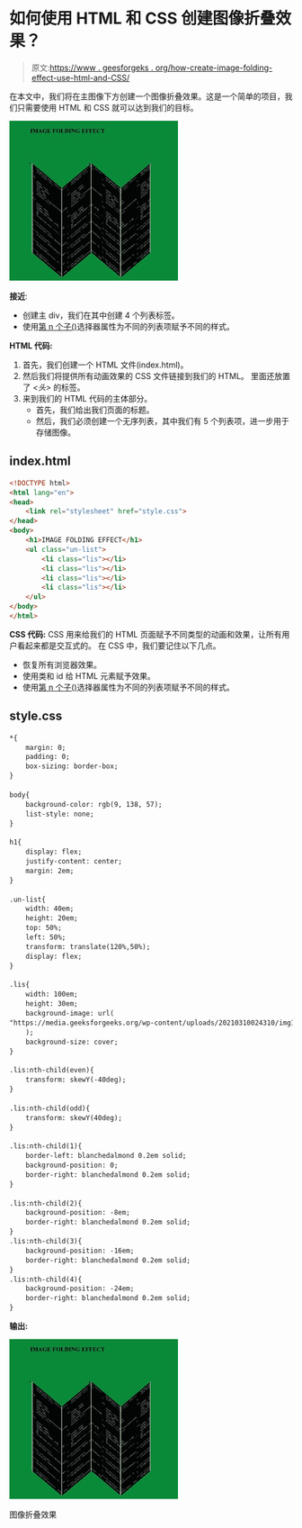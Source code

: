 # 如何使用 HTML 和 CSS 创建图像折叠效果？

> 原文:[https://www . geesforgeks . org/how-create-image-folding-effect-use-html-and-CSS/](https://www.geeksforgeeks.org/how-to-create-image-folding-effect-using-html-and-css/)

在本文中，我们将在主图像下方创建一个图像折叠效果。这是一个简单的项目，我们只需要使用 HTML 和 CSS 就可以达到我们的目标。

![](img/4a8ae7be4e006cf2694d3fb0f9190279.png)

**接近**:

*   创建主 div，我们在其中创建 4 个列表标签。
*   使用[第 n 个子()](https://www.geeksforgeeks.org/css-nth-child-selector/)选择器属性为不同的列表项赋予不同的样式。

**HTML 代码:**

1.  首先，我们创建一个 HTML 文件(index.html)。
2.  然后我们将提供所有动画效果的 CSS 文件链接到我们的 HTML。
    里面还放置了 *<头>* 的标签。
3.  来到我们的 HTML 代码的主体部分。
    *   首先，我们给出我们页面的标题。
    *   然后，我们必须创建一个无序列表，其中我们有 5 个列表项，进一步用于存储图像。

## index.html

```html
<!DOCTYPE html>
<html lang="en">
<head>
    <link rel="stylesheet" href="style.css">
</head>
<body>
    <h1>IMAGE FOLDING EFFECT</h1>
    <ul class="un-list">
        <li class="lis"></li>
        <li class="lis"></li>
        <li class="lis"></li>
        <li class="lis"></li>
    </ul>
</body>
</html>
```

**CSS 代码:** CSS 用来给我们的 HTML 页面赋予不同类型的动画和效果，让所有用户看起来都是交互式的。
在 CSS 中，我们要记住以下几点。

*   恢复所有浏览器效果。
*   使用类和 id 给 HTML 元素赋予效果。
*   使用[第 n 个子()](https://www.geeksforgeeks.org/css-nth-child-selector/)选择器属性为不同的列表项赋予不同的样式。

## style.css

```html
*{
    margin: 0;
    padding: 0;
    box-sizing: border-box;
}

body{
    background-color: rgb(9, 138, 57);
    list-style: none;
}

h1{
    display: flex;
    justify-content: center;
    margin: 2em;
}

.un-list{
    width: 40em;
    height: 20em;
    top: 50%;
    left: 50%;
    transform: translate(120%,50%);
    display: flex;
}

.lis{
    width: 100em;
    height: 30em;
    background-image: url(
"https://media.geeksforgeeks.org/wp-content/uploads/20210310024310/img1.png"
    );
    background-size: cover;
}

.lis:nth-child(even){
    transform: skewY(-40deg);
}

.lis:nth-child(odd){
    transform: skewY(40deg);
}

.lis:nth-child(1){
    border-left: blanchedalmond 0.2em solid;
    background-position: 0;
    border-right: blanchedalmond 0.2em solid;
}

.lis:nth-child(2){
    background-position: -8em;
    border-right: blanchedalmond 0.2em solid;
}
.lis:nth-child(3){
    background-position: -16em;
    border-right: blanchedalmond 0.2em solid;
}
.lis:nth-child(4){
    background-position: -24em;
    border-right: blanchedalmond 0.2em solid;
}
```

**输出:**

![](img/4a8ae7be4e006cf2694d3fb0f9190279.png)

图像折叠效果